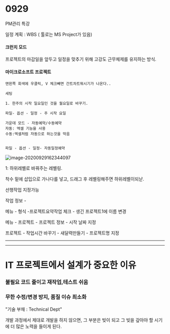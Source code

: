 # 0929

PM관리 특강

일정 계획 : WBS ( 툴로는 MS Project가 있음)





####  크런치 모드 

프로젝트의 마감일을 앞두고 일정을 맞추기 위해 고강도 근무체제를 유지하는 방식.





#### 마이크로소프트 프로젝트



```
맨왼쪽 회색에 우클릭, V 체크빼면 간트차트뭐시기가 나온다..

세팅 

1. 한주의 시작 일요일인 것을 월요일로 바꾸기.

파일- 옵션 - 일정 - 주 시작 요일 

가운데 모드 - 자동예약/수동예약
자동: 엑셀 기능을 사용
수동:엑셀처럼 자동으로 하는것을 막음


파일 - 옵션 - 일정- 자동일정예약

```







![image-20200929162344097](C:\Users\my\AppData\Roaming\Typora\typora-user-images\image-20200929162344097.png)



1: 하위레벨로 바꿔주는 레벨링.



착수 밑에 삽입으로 가나다를 넣고, 드래그 후 레벨링해주면 하위레벨이되낟.



선행작업 지정가능



작업 정보 - 





메뉴 - 형식 -프로젝트요약작업 체크 - 생긴 프로젝트1에 이름 변경

메뉴 - 프로젝트  - 프로젝트 정보 - 시작 날짜  지정

프로젝트 - 작업시간 바꾸기  - 새달력만들기 - 프로젝트명 지정





---

---





# IT 프로젝트에서 설계가 중요한 이유

### 불필요 코드 줄이고 재작업,테스트 쉬움

### 무한 수정/변경 방지, 품질 이슈 최소화 



"기술 부채 : Technical Dept"

개발 과정에서 제대로 개발을 하지 않으면, 그 부분은 빚이 되고 그 빚을 갚아야 할 시기에 더 많은 노력을 들이게 된다. 